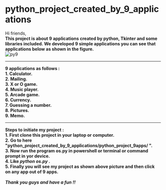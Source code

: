 # python_project_created_by_9_applications
Hi friends,<br>
      <b>This project is about 9 applications created by python, Tkinter and some libraries included.
      We developed 9 simple applications you can see that applications below as shown in the figure. </b>
      <br>
      ![py9](https://user-images.githubusercontent.com/38176926/62368334-efaf6480-b549-11e9-876c-1e013c4bd5f6.JPG)
      <br>
      <hr>
      <html>
      <body>
      <b>
      9 applications as follows : <br>
            1. Calculator. <br>
            2. Mailing. <br>
            3. X or O game. <br>
            4. Music player. <br>
            5. Arcade game. <br>
            6. Currency. <br>
            7. Guessing a number. <br>
            8. Pictures. <br>
            9. Memo. <br>
      <hr>
      <b>
      Steps to initiate my project :<br>
      1. First clone this project in your laptop or computer. <br>
      2. Go to here "python_project_created_by_9_applications/python_project_9apps/ ". <br>
      3. Now run the program os.py in powershell or terminal or command prompt in yor device. <br>
      4. Like  <i> python os.py </i> . <br>
      5. Finally you will see my project as shown above picture and then click on any app out of 9 apps. <br><br>
         <i>   Thank you guys and have a fun !! </i></b>
      </body>
      </html>
      
